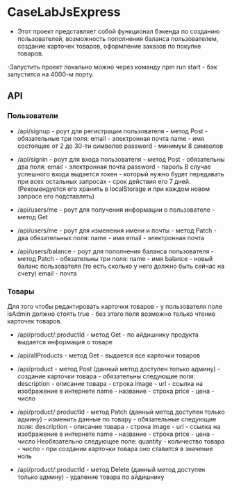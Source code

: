 # CaseLabJsExpress

- Этот проект представляет собой функционал бэкенда по созданию пользователей,
  возможность пополнения баланса пользователем, создание карточек товаров,
  оформление заказов по покупке товаров.

-Запустить проект локально можно через команду npm run start - бэк запустится на 4000-м порту.

## API

### Пользователи

- /api/signup - роут для регистрации пользователя - метод Post - обязательные три поля:
  email - электронная почта
  name - имя состоящее от 2 до 30-ти символов
  password - минимум 8 символов

- /api/signin - роут для входа пользователя - метод Post - обязательны два поля:
  email - электронная почта
  password - пароль
  В случае успешного входа выдается токен - который нужно будет передавать при всех остальных запросах - срок действия его 7 дней. (Рекомендуется его хранить в localStorage и при каждом новом запросе его подставлять)

- /api/users/me - роут для получения информации о пользователе - метод Get

- /api/users/me - роут для изменения имени и почты - метод Patch - два обязательных поля:
  name - имя
  email - электронная почта

- /api/users/balance - роут для пополнения баланса пользователя - метод Patch - обязательны три поля:
  name - имя
  balance - новый баланс пользователя (то есть сколько у него должно быть сейчас на счету)
  email - почта

### Товары

Для того чтобы редактировать карточки товаров - у пользователя поле isAdmin должно стоять true - без этого поля возможно только чтение карточек товаров.

- /api/product/:productId - метод Get - по айдишнику продукта выдается информация о товаре

- /api/allProducts - метод Get - выдается все карточки товаров

- /api/product - метод Post (данный метод доступен только админу) - создание карточки товара - обязательны следующие поля:
  description - описание товара - строка
  image - url - ссылка на изображение в интернете
  name - название - строка
  price - цена - число

- /api/product/:productId - метод Patch (данный метод доступен только админу) - изменить данные по товару - обязательные следующие поля:
  description - описание товара - строка
  image - url - ссылка на изображение в интернете
  name - название - строка
  price - цена - число
  Необязательно следующее поле:
  quantity - количество товара - число - при создании карточки товара оно ставится в значение ноль

- /api/product/:productId - метод Delete (данный метод доступен только админу) - удаление товара по айдишнику
